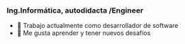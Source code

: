 ### Ing.Informática, autodidacta /Engineer


- 🔭 Trabajo actualmente como desarrollador de software
- 🌱 Me gusta aprender y tener nuevos desafíos

